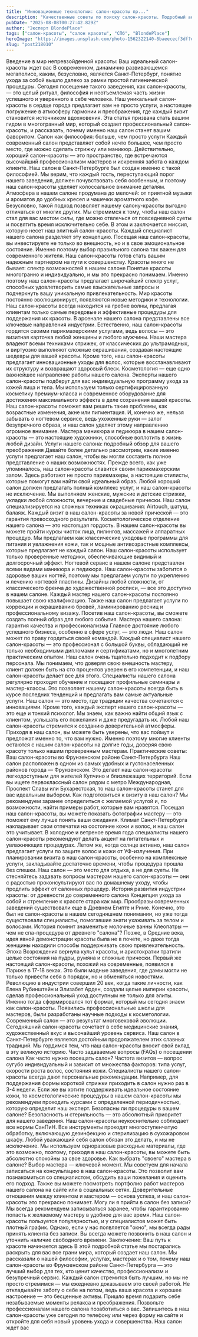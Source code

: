 ```yaml
---
title: "Инновационные технологии: салон-красоты пр..."
description: "Качественные советы по поиску салон-красоты. Подробный анализ всех нюансов и особенностей. Получите персональные рекомендации от экспертов BlondePlace"
pubDate: "2025-08-08T00:27:42.829Z"
author: "Эксперт BlondePlace"
tags: ["салон-красоты", "салон красоты", "СПб", "BlondePlace"]
heroImage: "https://images.unsplash.com/photo-1562322140-8baeececf3df?q=80&w=800&auto=format&fit=crop"
slug: "post218010"
---
```


Введение в мир непревзойденной красоты: Ваш идеальный салон-красоты ждет вас В современном, динамично развивающемся мегаполисе, каким, безусловно, является Санкт-Петербург, понятие ухода за собой вышло далеко за рамки простой гигиенической процедуры. Сегодня посещение такого заведения, как салон-красоты, — это целый ритуал, философия и неотъемлемая часть жизни успешного и уверенного в себе человека. Наш уникальный салон-красоты в сердце города предлагает вам не просто услуги, а настоящее погружение в атмосферу гармонии и преображения, где каждый визит становится источником вдохновения. Эта статья призвана стать вашим гидом в многогранный мир, который создает профессиональный салон-красоты, и рассказать, почему именно наш салон станет вашим фаворитом. Салон как философия: больше, чем просто услуги Каждый современный салон представляет собой нечто большее, чем просто место, где можно сделать стрижку или маникюр. Действительно, хороший салон-красоты — это пространство, где встречаются высочайший профессионализм мастеров и искренняя забота о каждом клиенте. Наш салон в Санкт-Петербурге был создан именно с такой философией. Мы верим, что каждый гость, переступающий порог нашего заведения, должен почувствовать себя особенным, и поэтому наш салон-красоты уделяет колоссальное внимание деталям. Атмосфера в нашем салоне продумана до мелочей: от приятной музыки и ароматов до удобных кресел и чашечки ароматного кофе. Безусловно, такой подход позволяет нашему салону-красоты выгодно отличаться от многих других. Мы стремимся к тому, чтобы наш салон стал для вас местом силы, где можно отвлечься от повседневной суеты и посвятить время исключительно себе. В этом и заключается миссия, которую несет наш элитный салон-красоты. Каждый специалист нашего салона разделяет эту концепцию. Посещая наш салон-красоты, вы инвестируете не только во внешность, но и в свое эмоциональное состояние. Именно поэтому выбор правильного салона так важен для современного жителя. Наш салон-красоты готов стать вашим надежным партнером на пути к совершенству. Красоты много не бывает: спектр возможностей в нашем салоне Понятие красоты многогранно и индивидуально, и мы это прекрасно понимаем. Именно поэтому наш салон-красоты предлагает широчайший спектр услуг, способных удовлетворить самые взыскательные запросы и подчеркнуть вашу уникальную привлекательность. Мир красоты постоянно эволюционирует, появляются новые методики и технологии. Наш салон-красоты всегда находится на гребне волны, предлагая клиентам только самые передовые и эффективные процедуры для поддержания их красоты. В арсенале нашего салона представлены все ключевые направления индустрии. Естественно, наш салон-красоты гордится своими парикмахерскими услугами, ведь волосы — это визитная карточка любой женщины и любого мужчины. Наши мастера владеют всеми техниками стрижек, от классических до ультрамодных, и виртуозно выполняют сложные окрашивания, создавая настоящие шедевры для вашей красоты. Кроме того, наш салон-красоты предлагает инновационные уходы для волос, которые восстанавливают их структуру и возвращают здоровый блеск. Косметология — еще одно важнейшее направление работы нашего салона. Эксперты нашего салон-красоты подберут для вас индивидуальную программу ухода за кожей лица и тела. Мы используем только сертифицированную косметику премиум-класса и современное оборудование для достижения максимального эффекта в деле сохранения вашей красоты. Наш салон-красоты поможет вам решить такие проблемы, как возрастные изменения, акне или пигментация. И, конечно же, нельзя забывать о ногтевом сервисе, ведь ухоженные руки — залог безупречного образа, и наш салон уделяет этому направлению огромное внимание. Мастера маникюра и педикюра в нашем салон-красоты — это настоящие художники, способные воплотить в жизнь любой дизайн. Услуги нашего салона: подробный обзор для вашего преображения Давайте более детально рассмотрим, какие именно услуги предлагает наш салон, чтобы вы могли составить полное представление о наших возможностях. Прежде всего, как уже упоминалось, наш салон-красоты славится своим парикмахерским залом. Здесь работают не просто парикмахеры, а настоящие стилисты, которые помогут вам найти свой идеальный образ. Любой хороший салон должен предлагать полный комплекс услуг, и наш салон-красоты не исключение. Мы выполняем женские, мужские и детские стрижки, укладки любой сложности, вечерние и свадебные прически. Наш салон специализируется на сложных техниках окрашивания: Airtouch, шатуш, балаяж. Каждый визит в наш салон-красоты за новой прической — это гарантия превосходного результата. Косметологическое отделение нашего салона — это настоящая гордость. В нашем салон-красоты вы можете пройти курсы чисток лица, пилингов, массажей и аппаратных процедур. Мы предлагаем как классические уходовые программы для питания и увлажнения кожи, так и мощные антивозрастные комплексы, которые предлагает не каждый салон. Наш салон-красоты использует только проверенные методики, обеспечивающие видимый и долгосрочный эффект. Ногтевой сервис в нашем салоне представлен всеми видами маникюра и педикюра. Наш салон-красоты заботится о здоровье ваших ногтей, поэтому мы предлагаем услуги по укреплению и лечению ногтевой пластины. Дизайны любой сложности, от классического френча до художественной росписи, — все это доступно в нашем салоне. Каждый мастер нашего салон-красоты постоянно повышает свою квалификацию. Также наш салон предлагает услуги по коррекции и окрашиванию бровей, ламинированию ресниц и профессиональному визажу. Посетив наш салон-красоты, вы сможете создать полный образ для любого события. Мастера нашего салона: гарантия качества и профессионализма Главное достояние любого успешного бизнеса, особенно в сфере услуг, — это люди. Наш салон может по праву гордиться своей командой. Каждый специалист нашего салон-красоты — это профессионал с большой буквы, обладающий не только необходимыми дипломами и сертификатами, но и многолетним практическим опытом. Наш салон очень тщательно подходит к подбору персонала. Мы понимаем, что доверяя свою внешность мастеру, клиент должен быть на сто процентов уверен в его компетенции, и наш салон-красоты делает все для этого. Специалисты нашего салона регулярно проходят обучение и посещают профильные семинары и мастер-классы. Это позволяет нашему салон-красоты всегда быть в курсе последних тенденций и предлагать вам самые актуальные услуги. Наш салон — это место, где традиции качества сочетаются с инновациями. Кроме того, каждый эксперт нашего салон-красоты — это еще и тонкий психолог. Мы знаем, как важно найти общий язык с клиентом, услышать его пожелания и даже предугадать их. Любой наш салон-красоты стремится к созданию доверительной атмосферы. Приходя в наш салон, вы можете быть уверены, что вас поймут и предложат именно то, что вам нужно. Именно поэтому многие клиенты остаются с нашим салон-красоты на долгие годы, доверяя свою красоту только нашим проверенным мастерам. Практические советы: Ваш салон-красоты во Фрунзенском районе Санкт-Петербурга Наш салон расположен в одном из самых удобных и густонаселенных районов города — Фрунзенском. Это делает наш салон-красоты легкодоступным для жителей Купчино и близлежащих территорий. Если вы ищете первоклассный салон рядом с метро Международная, Проспект Славы или Бухарестская, то наш салон-красоты станет для вас идеальным выбором. Как подготовиться к визиту в наш салон? Мы рекомендуем заранее определиться с желаемой услугой и, по возможности, найти примеры работ, которые вам нравятся. Посещая наш салон-красоты, вы можете показать фотографии мастеру — это поможет ему лучше понять ваши ожидания. Климат Санкт-Петербурга накладывает свои отпечатки на состояние кожи и волос, и наш салон это учитывает. В холодное и ветреное время года специалисты нашего салон-красоты рекомендуют делать акцент на питательных и увлажняющих процедурах. Летом же, когда солнце активно, наш салон предлагает услуги по защите волос и кожи от УФ-излучения. При планировании визита в наш салон-красоты, особенно на комплексные услуги, закладывайте достаточно времени, чтобы процедура прошла без спешки. Наш салон — это место для отдыха, а не для суеты. Не стесняйтесь задавать вопросы мастерам нашего салон-красоты — они с радостью проконсультируют вас по домашнему уходу, чтобы продлить эффект от салонных процедур. История развития индустрии красоты: от древности до современного салона Концепция ухода за собой и стремление к красоте стара как мир. Прообразы современных заведений существовали еще в Древнем Египте и Риме. Конечно, это был не салон-красоты в нашем сегодняшнем понимании, но уже тогда существовали специалисты, помогавшие знати ухаживать за телом и волосами. История помнит знаменитые молочные ванны Клеопатры — чем не спа-процедура от древнего "салона"? Позже, в Средние века, идея явной демонстрации красоты была не в почете, но даже тогда женщины находили способы поддерживать свою привлекательность. Эпоха Возрождения вернула культ красоты, и аристократки тратили целые состояния на пудры, румяна и сложные прически. Первый же настоящий салон-красоты, похожий на современные, появился в Париже в 17-18 веках. Это были модные заведения, где дамы могли не только привести себя в порядок, но и обменяться новостями. Революцию в индустрии совершил 20 век, когда такие личности, как Елена Рубинштейн и Элизабет Арден, создали целые империи красоты, сделав профессиональный уход доступным не только для элиты. Именно тогда сформировался тот формат, который мы сегодня знаем как салон-красоты. Появились профессиональные школы для мастеров, были разработаны научные подходы к косметологии. Современный салон — это результат многовековой эволюции. Сегодняшний салон-красоты сочетает в себе медицинские знания, художественный вкус и высочайший уровень сервиса. Наш салон в Санкт-Петербурге является достойным продолжателем этих славных традиций. Мы гордимся тем, что наш салон-красоты вносит свой вклад в эту великую историю. Часто задаваемые вопросы (FAQs) о посещении салона Как часто нужно посещать салон? Частота визитов — вопрос сугубо индивидуальный и зависит от множества факторов: типа услуг, скорости роста волос, состояния кожи. Специалисты нашего салон-красоты всегда дают персональные рекомендации. Например, для поддержания формы короткой стрижки приходить в салон нужно раз в 3-4 недели. Если же вы хотите поддерживать идеальное состояние кожи, то косметологические процедуры в нашем салон-красоты мы рекомендуем проходить курсами с определенной периодичностью, которую определит наш эксперт. Безопасны ли процедуры в вашем салоне? Безопасность и стерильность — это абсолютный приоритет для нашего заведения. Наш салон-красоты неукоснительно соблюдает все нормы СанПиН. Все инструменты проходят многоступенчатую обработку, включающую дезинфекцию и стерилизацию в сухожаровом шкафу. Любой уважающий себя салон обязан это делать, и мы не исключение. Мы используем одноразовые расходные материалы, где это возможно, поэтому, приходя в наш салон-красоты, вы можете быть абсолютно спокойны за свое здоровье. Как выбрать "своего" мастера в салоне? Выбор мастера — ключевой момент. Мы советуем для начала записаться на консультацию в наш салон-красоты. Это позволит вам познакомиться со специалистом, обсудить ваши пожелания и оценить его подход. Также вы можете посмотреть портфолио работ мастеров нашего салона на сайте или в социальных сетях. Доверительные отношения между клиентом и мастером — основа успеха, и наш салон-красоты это прекрасно понимает. Могу ли я прийти в салон без записи? Мы всегда рекомендуем записываться заранее, чтобы гарантированно попасть к желаемому мастеру в удобное для вас время. Наш салон-красоты пользуется популярностью, и у специалистов может быть плотный график. Однако, если у нас появляется "окно", мы всегда рады принять клиента без записи. Вы всегда можете позвонить в наш салон и уточнить наличие свободного времени. Заключение: Ваш путь к красоте начинается здесь В этой подробной статье мы постарались раскрыть для вас все грани мира, который создает наш салон. Мы рассказали о нашей философии, услугах, мастерах и о том, почему наш салон-красоты во Фрунзенском районе Санкт-Петербурга — это лучший выбор для тех, кто ценит качество, профессионализм и безупречный сервис. Каждый салон стремится быть лучшим, но мы не просто стремимся — мы ежедневно доказываем это своей работой. Не откладывайте заботу о себе на потом, ведь ваша красота и хорошее настроение — это бесценные активы. Пришло время подарить себе незабываемые моменты релакса и преображения. Позвольте профессионалам нашего салона позаботиться о вас. Запишитесь в наш салон-красоты уже сегодня по телефону или через форму на сайте и откройте для себя новый уровень ухода и совершенства. Наш салон ждет вас